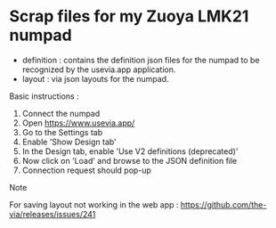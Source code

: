 # Scrap files for my Zuoya LMK21 numpad

* definition : contains the definition json files for the numpad to be recognized by the usevia.app application.
* layout : via json layouts for the numpad.

Basic instructions :
1. Connect the numpad
2. Open https://www.usevia.app/
3. Go to the Settings tab
4. Enable 'Show Design tab'
5. In the Design tab, enable 'Use V2 definitions (deprecated)'
6. Now click on 'Load' and browse to the JSON definition file
7. Connection request should pop-up

> [!NOTE]
> For saving layout not working in the web app : https://github.com/the-via/releases/issues/241
